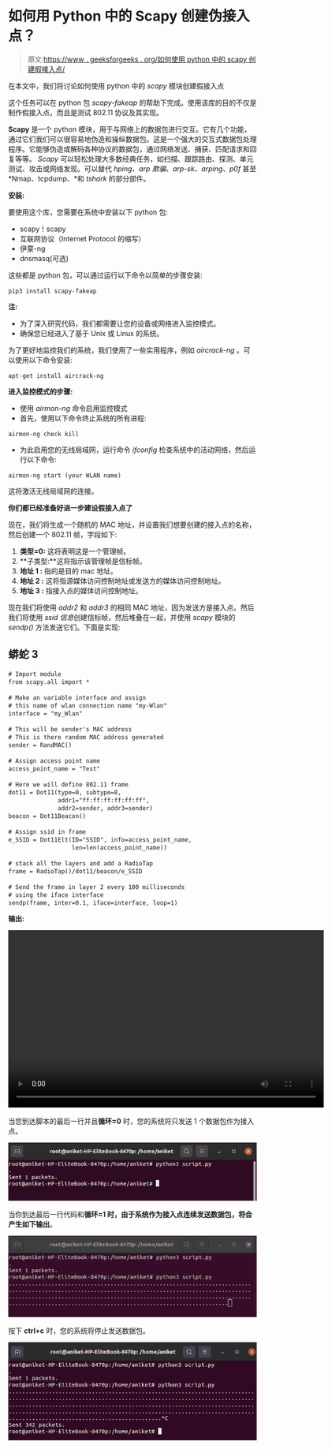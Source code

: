 # 如何用 Python 中的 Scapy 创建伪接入点？

> 原文:[https://www . geeksforgeeks . org/如何使用 python 中的 scapy 创建假接入点/](https://www.geeksforgeeks.org/how-to-create-fake-access-points-using-scapy-in-python/)

在本文中，我们将讨论如何使用 python 中的 *scapy* 模块创建假接入点

这个任务可以在 python 包 *scapy-fakeap* 的帮助下完成。使用该库的目的不仅是制作假接入点，而且是测试 802.11 协议及其实现。

**Scapy** 是一个 python 模块，用于与网络上的数据包进行交互。它有几个功能，通过它们我们可以很容易地伪造和操纵数据包。这是一个强大的交互式数据包处理程序。它能够伪造或解码各种协议的数据包，通过网络发送、捕获、匹配请求和回复等等。 *Scapy* 可以轻松处理大多数经典任务，如扫描、跟踪路由、探测、单元测试、攻击或网络发现。可以替代 *hping、arp 欺骗、arp-sk、arping、p0f* 甚至 *Nmap、tcpdump、*和 *tshark* 的部分部件。

**安装:**

要使用这个库，您需要在系统中安装以下 python 包:

*   scapy！scapy
*   互联网协议（Internet Protocol 的缩写）
*   伊蒙-ng
*   dnsmasq(可选)

这些都是 python 包，可以通过运行以下命令以简单的步骤安装:

```
pip3 install scapy-fakeap
```

**注:**

*   为了深入研究代码，我们都需要让您的设备或网络进入监控模式。
*   确保您已经进入了基于 Unix 或 Linux 的系统。

为了更好地监控我们的系统，我们使用了一些实用程序，例如 *aircrack-ng* 。可以使用以下命令安装:

```
apt-get install aircrack-ng
```

**进入监控模式的步骤:**

*   使用 *airmon-ng* 命令启用监控模式
*   首先，使用以下命令终止系统的所有进程:

```
airmon-ng check kill
```

*   为此启用您的无线局域网，运行命令 *ifconfig* 检查系统中的活动网络，然后运行以下命令:

```
airmon-ng start (your WLAN name)
```

这将激活无线局域网的连接。

**你们都已经准备好进一步建设假接入点了**

现在，我们将生成一个随机的 MAC 地址，并设置我们想要创建的接入点的名称，然后创建一个 802.11 帧，字段如下:

1.  **类型=0:** 这将表明这是一个管理帧。
2.  **子类型:**这将指示该管理帧是信标帧。
3.  **地址 1 :** 指的是目的 mac 地址。
4.  **地址 2 :** 这将指源媒体访问控制地址或发送方的媒体访问控制地址。
5.  **地址 3 :** 指接入点的媒体访问控制地址。

现在我们将使用 *addr2* 和 *addr3* 的相同 MAC 地址，因为发送方是接入点。然后我们将使用 *ssid 信息*创建信标帧，然后堆叠在一起，并使用 *scapy* 模块的 *sendp()* 方法发送它们。下面是实现:

## 蟒蛇 3

```
# Import module
from scapy.all import *

# Make an variable interface and assign 
# this name of wlan connection name "my-Wlan"
interface = "my_Wlan"

# This will be sender's MAC address 
# This is there random MAC address generated
sender = RandMAC()

# Assign access point name
access_point_name = "Test"

# Here we will define 802.11 frame
dot11 = Dot11(type=0, subtype=8, 
              addr1="ff:ff:ff:ff:ff:ff",
              addr2=sender, addr3=sender)
beacon = Dot11Beacon()

# Assign ssid in frame
e_SSID = Dot11Elt(ID="SSID", info=access_point_name,
                  len=len(access_point_name))

# stack all the layers and add a RadioTap 
frame = RadioTap()/dot11/beacon/e_SSID

# Send the frame in layer 2 every 100 milliseconds 
# using the iface interface
sendp(frame, inter=0.1, iface=interface, loop=1)
```

**输出:**

<video class="wp-video-shortcode" id="video-535882-1" width="640" height="360" preload="metadata" controls=""><source type="video/mp4" src="https://media.geeksforgeeks.org/wp-content/uploads/20201231221625/gfg.mp4?_=1">[https://media.geeksforgeeks.org/wp-content/uploads/20201231221625/gfg.mp4](https://media.geeksforgeeks.org/wp-content/uploads/20201231221625/gfg.mp4)</video>

当您到达脚本的最后一行并且**循环=0** 时，您的系统将只发送 1 个数据包作为接入点。

![](img/de02ceffb089e40e5f93db0019b355ee.png)

当你到达最后一行代码和**循环=1 时，由于系统作为接入点连续发送数据包，将会产生如下输出**。

![](img/77d3ebb851b843c2cdf29938e9a07101.png)

按下 **ctrl+c** 时，您的系统将停止发送数据包。

![](img/09b3b956afb140f23206da4b758249b2.png)